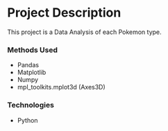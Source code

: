 
# Project Description
This project is a Data Analysis of each Pokemon type.

### Methods Used
 - Pandas
 - Matplotlib
 - Numpy
 - mpl_toolkits.mplot3d (Axes3D)


### Technologies 
* Python


